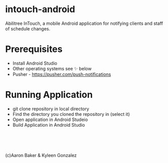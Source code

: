 # intouch-android
Abilitree InTouch, a mobile Android application for notifying clients and staff of schedule changes.


# Prerequisites
  * Install Android Studio
  * Other operating systems see :sparkles: below
  * Pusher - https://pusher.com/push-notifications
  
 # Running Application
  * git clone repository in local directory
  * Find the directory you cloned the repository in (select it)
  * Open application in Android Studeio
  * Build Application in Android Studio
<br />
<br />
<br />
 
(c)Aaron Baker & Kyleen Gonzalez
